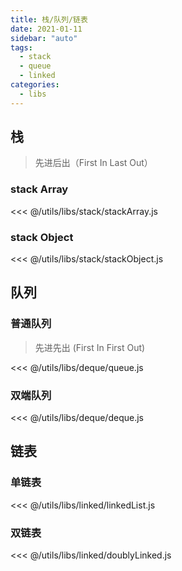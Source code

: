 ```yaml
---
title: 栈/队列/链表
date: 2021-01-11
sidebar: "auto"
tags:
  - stack
  - queue
  - linked
categories:
  - libs
---
```



## 栈

> 先进后出（First In Last Out）

### stack Array

<<< @/utils/libs/stack/stackArray.js

### stack Object

<<< @/utils/libs/stack/stackObject.js

## 队列

### 普通队列

> 先进先出 (First In First Out)

<<< @/utils/libs/deque/queue.js

### 双端队列

<<< @/utils/libs/deque/deque.js

## 链表

### 单链表

<<< @/utils/libs/linked/linkedList.js

### 双链表

<<< @/utils/libs/linked/doublyLinked.js
